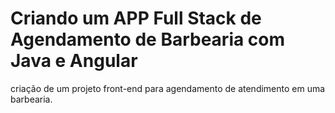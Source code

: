 # Criando um APP Full Stack de Agendamento de Barbearia com Java e Angular
criação de um projeto front-end para agendamento de atendimento em uma barbearia.


